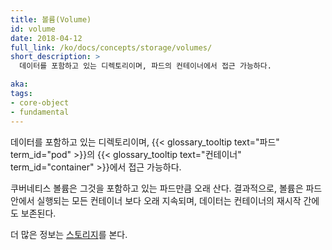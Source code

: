 ```yaml
---
title: 볼륨(Volume)
id: volume
date: 2018-04-12
full_link: /ko/docs/concepts/storage/volumes/
short_description: >
  데이터를 포함하고 있는 디렉토리이며, 파드의 컨테이너에서 접근 가능하다.

aka: 
tags:
- core-object
- fundamental
---
```

 데이터를 포함하고 있는 디렉토리이며, {{< glossary_tooltip text="파드" term_id="pod" >}}의 {{< glossary_tooltip text="컨테이너" term_id="container" >}}에서 접근 가능하다.

<!--more--> 

쿠버네티스 볼륨은 그것을 포함하고 있는 파드만큼 오래 산다. 결과적으로, 볼륨은 파드 안에서 실행되는 모든 컨테이너 보다 오래 지속되며, 데이터는 컨테이너의 재시작 간에도 보존된다.

더 많은 정보는 [스토리지](https://kubernetes.io/ko/docs/concepts/storage/)를 본다.


